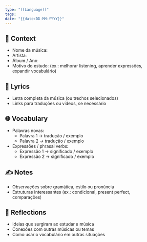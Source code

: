 ```yaml
---
type: "[[Language]]"
tags:
date: "{{date:DD-MM-YYYY}}"
---
```

## 📝 Context
- Nome da música: 
- Artista: 
- Álbum / Ano: 
- Motivo do estudo: (ex.: melhorar listening, aprender expressões, expandir vocabulário)

## 🎼 Lyrics
- Letra completa da música (ou trechos selecionados)
- Links para traduções ou vídeos, se necessário

## 🌐 Vocabulary
- Palavras novas:
  - Palavra 1 → tradução / exemplo
  - Palavra 2 → tradução / exemplo
- Expressões / phrasal verbs:
  - Expressão 1 → significado / exemplo
  - Expressão 2 → significado / exemplo

## ✍️ Notes
- Observações sobre gramática, estilo ou pronúncia
- Estruturas interessantes (ex.: condicional, present perfect, comparações)

## 💭 Reflections
- Ideias que surgiram ao estudar a música
- Conexões com outras músicas ou temas
- Como usar o vocabulário em outras situações
